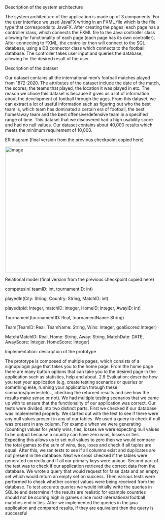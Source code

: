 Description of the system architecture

The system architecture of the application is made up of 3 components. For the user interface we used JavaFX writing in an FXML file which is the file type that corresponds to JavaFX. After creating the pages, each page has a controller class, which connects the FXML file to the Java controller class allowing for functionality of each page (each page has its own controller). After connecting to FXML, the controller then will connect to the SQL database, using a DB connector class which connects to the football database. The controller takes user input and queries the database; allowing for the desired result of the user.

Description of the dataset

Our dataset contains all the international men’s football matches played from 1872-2020. The attributes of the dataset include the date of the match, the scores, the teams that played, the location it was played in etc. The reason we chose this dataset is because it gives us a lot of information about the development of football through the ages. From this dataset, we can extract a lot of useful information such as figuring out who the best team is, which team has dominated a certain era of football, the best home/away team and the best offensive/defensive team in a specified range of time. This dataset that we discovered had a high usability score and had no null values. Our dataset contains about 40,000 results which meets the minimum requirement of 10,000.

ER diagram (final version from the previous checkpoint copied here)




<img width="408" alt="image" src="https://github.com/user-attachments/assets/cd6b8e26-609b-4584-99df-ba40fc68189c">





Relational model (final version from the previous checkpoint copied here)

competesIn( teamID: int, tournamentID: int)

playedIn(City: String, Country: String, MatchID: int)

played(pid: integer, matchID: integer, HomeID: integer, AwayID: int)

Tournament(tournamentID: Real, tournamentName: String)

Team(TeamID: Real, TeamName: String, Wins: Integer, goalScored:Integer)

Match(MatchID: Real, Home: String, Away: String, MatchDate: DATE, AwayScore: Integer, HomeScore: Integer) 


Implementation: description of the prototype

The prototype is composed of multiple pages, which consists of a signup/login page that takes you to the home page. From the home page there are many button options that can take you to the desired page in the application such as statistics, help and about.
2.6  Evaluation: describe how you test your application (e.g, create testing scenarios or queries or something else, running your application through these scenarios/queries/etc.., checking the returned results and see how the results make sense or not).
We had multiple testing scenarios that we came up with to ensure that the functionality of our application was correct. Our tests were divided into two distinct parts. First we checked if our database was implemented properly. We started out with the test to see if there were any null values present in any of our tables. We used a query to check if null was present in any column. For example when we were generating (counting) values for yearly wins, ties, losses we were expecting null values to be output because a country can have zero wins, losses or ties. Expecting this allows us to set null values to zero then we would compare the total games to the sum of wins, ties, loses and check if all tuples are equal. 
 After this, we ran tests to see if all columns exist and duplicates are not present in the database. Next we cross checked if the tables were generated correctly and if all our primary keys were unique. Second part of the test was to check if our application retrieved the correct data from the database. We wrote a query that would request for false data and an empty set which would return an empty set on success. Then various tests were performed to check whether correct values were being received from the database. 
To test accurate queries we would initially write the queries in SQLite and determine if the results are realistic for example countries should not be scoring high in games since most international football matches end in ties. After we implemented the queries in the java application and compared results, if they are equivalent then the query is successful
